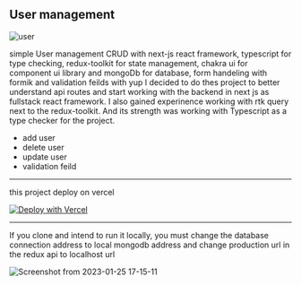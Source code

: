 ## User management

![user](https://user-images.githubusercontent.com/91375726/214578169-ff2dfe4d-af6e-44fc-9859-57ffc4916ffb.png)



simple User management CRUD with next-js react framework, typescript for type checking, redux-toolkit for state management, chakra ui for component ui library and mongoDb for database, form handeling with formik and validation feilds with yup
I decided to do thes project to better understand api routes and start working with the backend in next js as fullstack react framework.
I also gained experinence working with rtk query next to the redux-toolkit.
And its strength was working with Typescript as a type checker for the project.

- add user
- delete user
- update user
- validation feild

---
this project deploy on vercel 


[![Deploy with Vercel](https://vercel.com/button)](https://user-management-kappa.vercel.app/)

---
If you clone and intend to run it locally, you must change the database connection address to local mongodb address
and change production url in the redux api to localhost url

![Screenshot from 2023-01-25 17-15-11](https://user-images.githubusercontent.com/91375726/214579659-2ebccac7-2e9d-4e06-98e6-00fe3f05751e.png)

